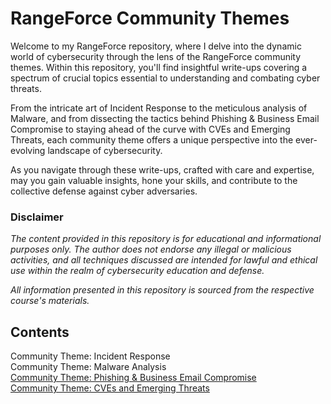 # RangeForce Community Themes

Welcome to my RangeForce repository, where I delve into the dynamic world of cybersecurity through the lens of the RangeForce community themes. Within this repository, you'll find insightful write-ups covering a spectrum of crucial topics essential to understanding and combating cyber threats.

From the intricate art of Incident Response to the meticulous analysis of Malware, and from dissecting the tactics behind Phishing & Business Email Compromise to staying ahead of the curve with CVEs and Emerging Threats, each community theme offers a unique perspective into the ever-evolving landscape of cybersecurity.

As you navigate through these write-ups, crafted with care and expertise, may you gain valuable insights, hone your skills, and contribute to the collective defense against cyber adversaries.

### Disclaimer
_The content provided in this repository is for educational and informational purposes only. The author does not endorse any illegal or malicious activities, and all techniques discussed are intended for lawful and ethical use within the realm of cybersecurity education and defense._

_All information presented in this repository is sourced from the respective course's materials._

## Contents

Community Theme: Incident Response  
Community Theme: Malware Analysis  
[Community Theme: Phishing & Business Email Compromise](/RangeForce-Phishing/README.md)  
[Community Theme: CVEs and Emerging Threats](/CVEs/README.md)
